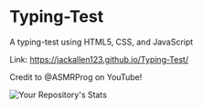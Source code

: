# Typing-Test

A typing-test using HTML5, CSS, and JavaScript

Link: https://jackallen123.github.io/Typing-Test/

Credit to @ASMRProg on YouTube!

![Your Repository's Stats](https://github-readme-stats.vercel.app/api/top-langs/?username=jackallen123&theme=blue-green)

